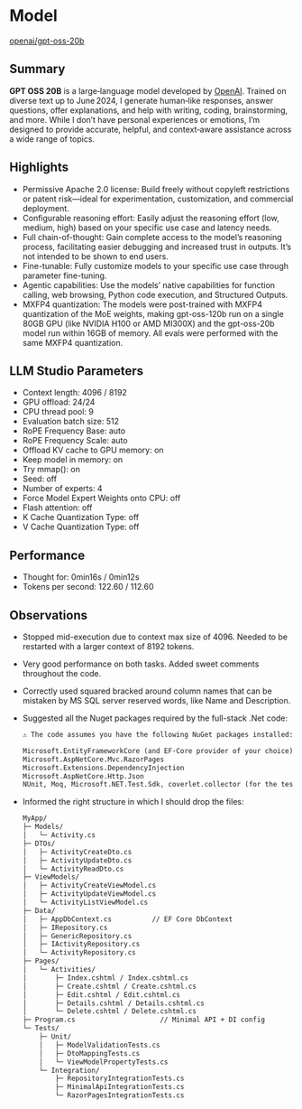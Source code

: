 # Model

[openai/gpt-oss-20b](https://huggingface.co/openai/gpt-oss-20b)

## Summary

**GPT OSS 20B** is a large‑language model developed by [OpenAI](https://openai.com/open-models/). Trained on diverse text up to June 2024, I generate human‑like responses, answer questions, offer explanations, and help with writing, coding, brainstorming, and more. While I don’t have personal experiences or emotions, I’m designed to provide accurate, helpful, and context‑aware assistance across a wide range of topics.

## Highlights

- Permissive Apache 2.0 license: Build freely without copyleft restrictions or patent risk—ideal for experimentation, customization, and commercial deployment.
- Configurable reasoning effort: Easily adjust the reasoning effort (low, medium, high) based on your specific use case and latency needs.
- Full chain-of-thought: Gain complete access to the model’s reasoning process, facilitating easier debugging and increased trust in outputs. It’s not intended to be shown to end users.
- Fine-tunable: Fully customize models to your specific use case through parameter fine-tuning.
- Agentic capabilities: Use the models’ native capabilities for function calling, web browsing, Python code execution, and Structured Outputs.
- MXFP4 quantization: The models were post-trained with MXFP4 quantization of the MoE weights, making gpt-oss-120b run on a single 80GB GPU (like NVIDIA H100 or AMD MI300X) and the gpt-oss-20b model run within 16GB of memory. All evals were performed with the same MXFP4 quantization.

## LLM Studio Parameters

- Context length: 4096 / 8192
- GPU offload: 24/24
- CPU thread pool: 9
- Evaluation batch size: 512
- RoPE Frequency Base: auto
- RoPE Frequency Scale: auto
- Offload KV cache to GPU memory: on
- Keep model in memory: on
- Try mmap(): on
- Seed: off
- Number of experts: 4
- Force Model Expert Weights onto CPU: off
- Flash attention: off
- K Cache Quantization Type: off
- V Cache Quantization Type: off

## Performance

- Thought for: 0min16s / 0min12s
- Tokens per second: 122.60 / 112.60

## Observations

- Stopped mid-execution due to context max size of 4096. Needed to be restarted with a larger context of 8192 tokens.
- Very good performance on both tasks. Added sweet comments throughout the code.
- Correctly used squared bracked around column names that can be mistaken by MS SQL server reserved words, like Name and Description.
- Suggested all the Nuget packages required by the full-stack .Net code:

    ```txt
    ⚠️ The code assumes you have the following NuGet packages installed:

    Microsoft.EntityFrameworkCore (and EF‑Core provider of your choice)
    Microsoft.AspNetCore.Mvc.RazorPages
    Microsoft.Extensions.DependencyInjection
    Microsoft.AspNetCore.Http.Json
    NUnit, Moq, Microsoft.NET.Test.Sdk, coverlet.collector (for the tests)
    ```

- Informed the right structure in which I should drop the files:

    ```txt
    MyApp/
    ├─ Models/
    │   └─ Activity.cs
    ├─ DTOs/
    │   ├─ ActivityCreateDto.cs
    │   ├─ ActivityUpdateDto.cs
    │   └─ ActivityReadDto.cs
    ├─ ViewModels/
    │   ├─ ActivityCreateViewModel.cs
    │   ├─ ActivityUpdateViewModel.cs
    │   └─ ActivityListViewModel.cs
    ├─ Data/
    │   ├─ AppDbContext.cs          // EF Core DbContext
    │   ├─ IRepository.cs
    │   ├─ GenericRepository.cs
    │   ├─ IActivityRepository.cs
    │   └─ ActivityRepository.cs
    ├─ Pages/
    │   └─ Activities/
    │       ├─ Index.cshtml / Index.cshtml.cs
    │       ├─ Create.cshtml / Create.cshtml.cs
    │       ├─ Edit.cshtml / Edit.cshtml.cs
    │       ├─ Details.cshtml / Details.cshtml.cs
    │       └─ Delete.cshtml / Delete.cshtml.cs
    ├─ Program.cs                     // Minimal API + DI config
    └─ Tests/
        ├─ Unit/
        │   ├─ ModelValidationTests.cs
        │   ├─ DtoMappingTests.cs
        │   └─ ViewModelPropertyTests.cs
        └─ Integration/
            ├─ RepositoryIntegrationTests.cs
            ├─ MinimalApiIntegrationTests.cs
            └─ RazorPagesIntegrationTests.cs
    ```
